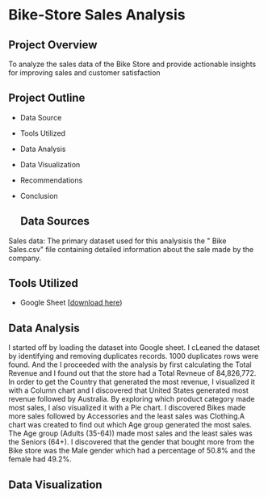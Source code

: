 # Bike-Store Sales Analysis
## Project Overview
To analyze the sales data of the Bike Store and provide actionable insights for improving sales and customer satisfaction
## Project Outline
- Data Source
- Tools Utilized
- Data Analysis
- Data Visualization
- Recommendations
- Conclusion

  ## Data Sources
 Sales data: The primary dataset used for this analysisis the " Bike Sales.csv" file containing detailed information about the sale made by the company.

  ## Tools Utilized
  - Google Sheet  [[download here](https://docs.google.com/spreadsheets/d/1Gxi9h1LIbEG0JLmAZWIkO0hbcnkV8D7SPyBR98yyeY0/edit?gid=1927331285#gid=1927331285))
  ## Data Analysis
  I started off by loading the dataset into Google sheet. I cLeaned the dataset by identifying and removing duplicates records. 1000 duplicates rows were found. And the I proceeded with the analysis by first calculating the Total Revenue and I found out that the store had a Total Revneue of 84,826,772. In order to get the Country that generated the most revenue, I visualized it with a Column chart and I discovered that United States generated most revenue followed by Australia. By exploring which product category made most sales, I also visualized it with a Pie chart. I discovered Bikes made more sales followed by Accessories and the least sales was Clothing.A chart was created to find out which Age group generated the most sales. The Age group (Adults (35-64)) made most sales and the least sales was the Seniors (64+). I discovered that the gender that bought more from the Bike store was the Male gender which had a percentage of 50.8% and the female had 49.2%.

## Data Visualization
